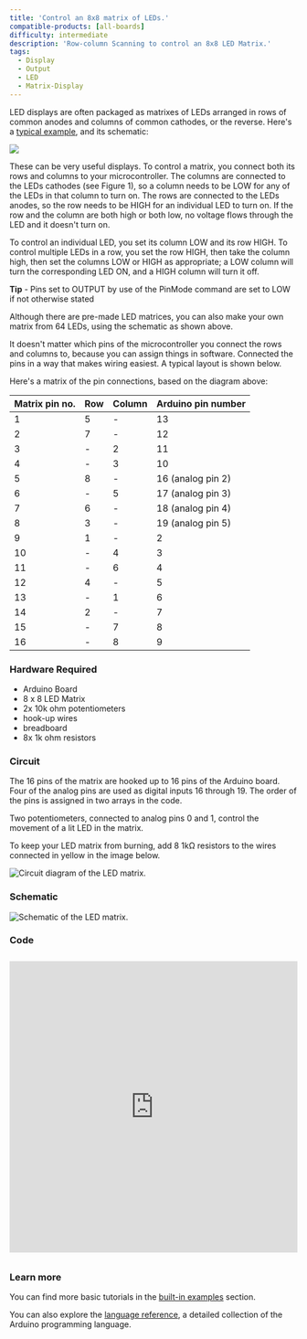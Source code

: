 ```yaml
---
title: 'Control an 8x8 matrix of LEDs.'
compatible-products: [all-boards]
difficulty: intermediate
description: 'Row-column Scanning to control an 8x8 LED Matrix.'
tags: 
  - Display
  - Output
  - LED
  - Matrix-Display
---
```


LED displays are often packaged as matrixes of LEDs arranged in rows of common anodes and columns of common cathodes, or the reverse.  Here's a [typical example](http://sigma.octopart.com/140413/datasheet/Lumex-LDM-24488NI.pdf), and its schematic:

![](assets/8x8-LED-Matrix.png)

These can be very useful displays. To control a matrix, you connect both its rows and columns to your microcontroller. The columns are connected to the LEDs cathodes (see Figure 1), so a column needs to be LOW for any of the LEDs in that column to turn on.  The rows are connected to the LEDs anodes, so the row needs to be HIGH for an individual LED to turn on. If the row and the column are both high or both low, no voltage flows through the LED and it doesn't turn on.

To control an individual LED, you set its column LOW and its row HIGH.  To control multiple LEDs in a row, you set the row HIGH, then take the column high, then set the columns LOW or HIGH as appropriate; a LOW column will turn the corresponding LED ON, and a HIGH column will turn it off.

**Tip** - Pins set to OUTPUT by use of the PinMode command are set to LOW if not otherwise stated

Although there are pre-made LED matrices, you can also make your own matrix from 64 LEDs, using the schematic as shown above.

It doesn't matter which pins of the microcontroller you connect the rows and columns to, because you can assign things in software. Connected the pins in a way that makes wiring easiest. A typical layout is shown below.

Here's a matrix of the pin connections, based on the diagram above:

| **Matrix pin no.** | **Row** | **Column** | **Arduino pin number** |
| ------------------ | ------- | ---------- | ---------------------- |
| 1                  | 5       | -          | 13                     |
| 2                  | 7       | -          | 12                     |
| 3                  | -       | 2          | 11                     |
| 4                  | -       | 3          | 10                     |
| 5                  | 8       | -          | 16 (analog pin 2)      |
| 6                  | -       | 5          | 17 (analog pin 3)      |
| 7                  | 6       | -          | 18 (analog pin 4)      |
| 8                  | 3       | -          | 19 (analog pin 5)      |
| 9                  | 1       | -          | 2                      |
| 10                 | -       | 4          | 3                      |
| 11                 | -       | 6          | 4                      |
| 12                 | 4       | -          | 5                      |
| 13                 | -       | 1          | 6                      |
| 14                 | 2       | -          | 7                      |
| 15                 | -       | 7          | 8                      |
| 16                 | -       | 8          | 9                      |

### Hardware Required

- Arduino Board
- 8 x 8 LED Matrix
- 2x 10k ohm potentiometers
- hook-up wires
- breadboard
- 8x 1k ohm resistors

### Circuit

The 16 pins of the matrix are hooked up to 16 pins of the Arduino board.  Four of the analog pins are used as digital inputs 16 through 19. The order of the pins is assigned in two arrays in the code.

Two potentiometers, connected to analog pins 0 and 1,  control the movement of a lit LED in the matrix.

To keep your LED matrix from burning, add 8 1kΩ resistors to the wires connected in yellow in the image below.

![Circuit diagram of the LED matrix.](assets/circuit.png)


### Schematic

![Schematic of the LED matrix.](assets/schematic.png)

### Code

<iframe src='https://create.arduino.cc/example/builtin/07.Display%5CRowColumnScanning/RowColumnScanning/preview?embed&snippet' style='height:510px;width:100%;margin:10px 0' frameborder='0'></iframe>

### Learn more

You can find more basic tutorials in the [built-in examples](/built-in-examples) section.

You can also explore the [language reference](https://www.arduino.cc/reference/en/), a detailed collection of the Arduino programming language.
